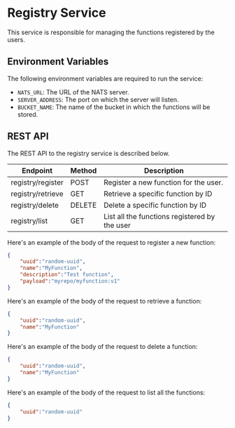 # Registry Service
This service is responsible for managing the functions registered by the users.

## Environment Variables
The following environment variables are required to run the service:
- `NATS_URL`: The URL of the NATS server.
- `SERVER_ADDRESS`: The port on which the server will listen.
- `BUCKET_NAME`: The name of the bucket in which the functions will be stored.

## REST API
The REST API to the registry service is described below. 


| Endpoint             | Method | Description                                   |
|----------------------|--------|-----------------------------------------------|
| registry/register    | POST   | Register a new function for the user.         |
| registry/retrieve    | GET    | Retrieve a specific function by ID            |
| registry/delete      | DELETE | Delete a specific function by ID              |
| registry/list        | GET    | List all the functions registered by the user |

Here's an example of the body of the request to register a new function:
```json
{
    "uuid":"random-uuid",
    "name":"MyFunction",
    "description":"Test function",
    "payload":"myrepo/myfunction:v1"
}
```

Here's an example of the body of the request to retrieve a function:
```json
{
    "uuid":"random-uuid",
    "name":"MyFunction"
}
```

Here's an example of the body of the request to delete a function:
```json
{
    "uuid":"random-uuid",
    "name":"MyFunction"
}
```

Here's an example of the body of the request to list all the functions:
```json
{
    "uuid":"random-uuid"
}
```